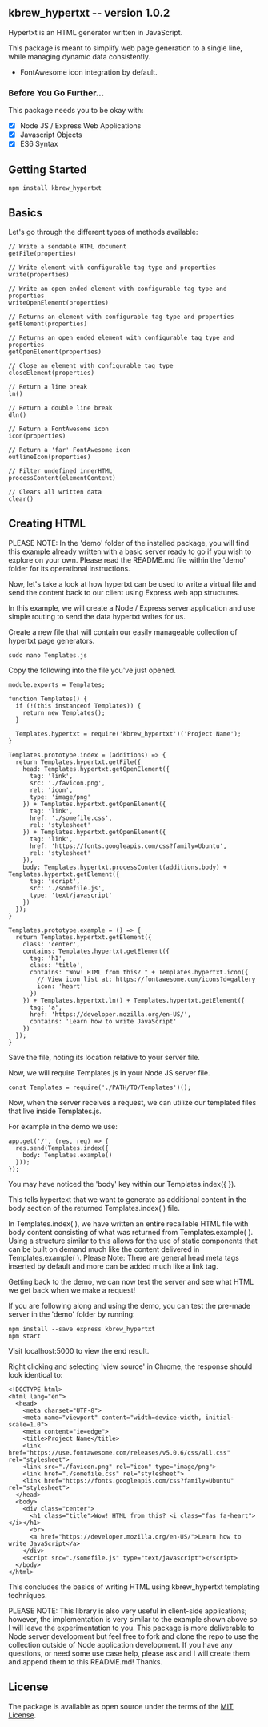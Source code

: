 ## kbrew_hypertxt -- version 1.0.2

Hypertxt is an HTML generator written in JavaScript.

This package is meant to simplify web page generation to a single line, while managing dynamic data consistently.
* FontAwesome icon integration by default.

### Before You Go Further...

This package needs you to be okay with:
* [x] Node JS / Express Web Applications
* [x] Javascript Objects
* [x] ES6 Syntax

## Getting Started

```
npm install kbrew_hypertxt
```

## Basics

Let's go through the different types of methods available:

```
// Write a sendable HTML document
getFile(properties)

// Write element with configurable tag type and properties
write(properties)

// Write an open ended element with configurable tag type and properties
writeOpenElement(properties)

// Returns an element with configurable tag type and properties
getElement(properties)

// Returns an open ended element with configurable tag type and properties
getOpenElement(properties)

// Close an element with configurable tag type
closeElement(properties)

// Return a line break
ln()

// Return a double line break
dln()

// Return a FontAwesome icon
icon(properties)

// Return a 'far' FontAwesome icon
outlineIcon(properties)

// Filter undefined innerHTML
processContent(elementContent)

// Clears all written data
clear()
```

## Creating HTML

PLEASE NOTE:
In the 'demo' folder of the installed package, you will find this example already written with a basic server ready to go if you wish to explore on your own. Please read the README.md file within the 'demo' folder for its operational instructions.

Now, let's take a look at how hypertxt can be used to write a virtual file and send the content back to our client using Express web app structures.

In this example, we will create a Node / Express server application and use simple routing to send the data hypertxt writes for us.

Create a new file that will contain our easily manageable collection of hypertxt page generators.

```
sudo nano Templates.js
```

Copy the following into the file you've just opened.

```
module.exports = Templates;

function Templates() {
  if (!(this instanceof Templates)) {
    return new Templates();
  }

  Templates.hypertxt = require('kbrew_hypertxt')('Project Name');
}

Templates.prototype.index = (additions) => {
  return Templates.hypertxt.getFile({
    head: Templates.hypertxt.getOpenElement({
      tag: 'link',
      src: './favicon.png',
      rel: 'icon',
      type: 'image/png'
    }) + Templates.hypertxt.getOpenElement({
      tag: 'link',
      href: './somefile.css',
      rel: 'stylesheet'
    }) + Templates.hypertxt.getOpenElement({
      tag: 'link',
      href: 'https://fonts.googleapis.com/css?family=Ubuntu',
      rel: 'stylesheet'
    }),
    body: Templates.hypertxt.processContent(additions.body) + Templates.hypertxt.getElement({
      tag: 'script',
      src: './somefile.js',
      type: 'text/javascript'
    })
  });
}

Templates.prototype.example = () => {
  return Templates.hypertxt.getElement({
    class: 'center',
    contains: Templates.hypertxt.getElement({
      tag: 'h1',
      class: 'title',
      contains: "Wow! HTML from this? " + Templates.hypertxt.icon({
        // View icon list at: https://fontawesome.com/icons?d=gallery
        icon: 'heart'
      })
    }) + Templates.hypertxt.ln() + Templates.hypertxt.getElement({
      tag: 'a',
      href: 'https://developer.mozilla.org/en-US/',
      contains: 'Learn how to write JavaScript'
    })
  });
}
```

Save the file, noting its location relative to your server file.

Now, we will require Templates.js in your Node JS server file.

```
const Templates = require('./PATH/TO/Templates')();
```

Now, when the server receives a request, we can utilize our templated files that live inside Templates.js.

For example in the demo we use:

```
app.get('/', (res, req) => {
  res.send(Templates.index({
    body: Templates.example()
  }));
});
```

You may have noticed the 'body' key within our Templates.index({ }).

This tells hypertext that we want to generate as additional content in the body section of the returned Templates.index( ) file.

In Templates.index( ), we have written an entire recallable HTML file with body content consisting of what was returned from Templates.example( ). Using a structure similar to this allows for the use of static components that can be built on demand much like the content delivered in Templates.example( ). Please Note: There are general head meta tags inserted by default and more can be added much like a link tag.

Getting back to the demo, we can now test the server and see what HTML we get back when we make a request!

If you are following along and using the demo, you can test the pre-made server in the 'demo' folder by running:

```
npm install --save express kbrew_hypertxt
npm start
```

Visit localhost:5000 to view the end result.

Right clicking and selecting 'view source' in Chrome, the response should look identical to:

```
<!DOCTYPE html>
<html lang="en">
  <head>
    <meta charset="UTF-8">
    <meta name="viewport" content="width=device-width, initial-scale=1.0">
    <meta content="ie=edge">
    <title>Project Name</title>
    <link href="https://use.fontawesome.com/releases/v5.0.6/css/all.css" rel="stylesheet">
    <link src="./favicon.png" rel="icon" type="image/png">
    <link href="./somefile.css" rel="stylesheet">
    <link href="https://fonts.googleapis.com/css?family=Ubuntu" rel="stylesheet">
  </head>
  <body>
    <div class="center">
      <h1 class="title">Wow! HTML from this? <i class="fas fa-heart"></i></h1>
      <br>
      <a href="https://developer.mozilla.org/en-US/">Learn how to write JavaScript</a>
    </div>
    <script src="./somefile.js" type="text/javascript"></script>
  </body>
</html>
```

This concludes the basics of writing HTML using kbrew_hypertxt templating techniques.

PLEASE NOTE:
This library is also very useful in client-side applications; however, the implementation is very similar to the example shown above so I will leave the experimentation to you. This package is more deliverable to Node server development but feel free to fork and clone the repo to use the collection outside of Node application development. If you have any questions, or need some use case help, please ask and I will create them and append them to this README.md! Thanks.

## License

The package is available as open source under the terms of the [MIT License](https://opensource.org/licenses/MIT).
